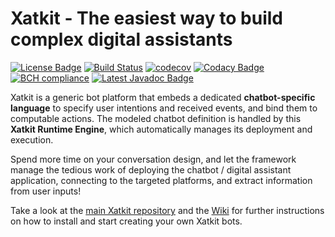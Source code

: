 Xatkit - The easiest way to build complex digital assistants
======
[![License Badge](https://img.shields.io/badge/license-EPL%202.0-brightgreen.svg)](https://opensource.org/licenses/EPL-2.0)
[![Build Status](https://travis-ci.com/xatkit-bot-platform/xatkit-runtime.svg?branch=master)](https://travis-ci.com/xatkit-bot-platform/xatkit-runtime)
[![codecov](https://codecov.io/gh/xatkit-bot-platform/xatkit-runtime/branch/master/graph/badge.svg)](https://codecov.io/gh/xatkit-bot-platform/xatkit-runtime)
[![Codacy Badge](https://api.codacy.com/project/badge/Grade/4cdbb07fc78f4b0f9c3a5b5c254a4c2b)](https://www.codacy.com/app/gdaniel/xatkit-runtime?utm_source=github.com&amp;utm_medium=referral&amp;utm_content=xatkit-bot-platform/xatkit-runtime&amp;utm_campaign=Badge_Grade)
[![BCH compliance](https://bettercodehub.com/edge/badge/xatkit-bot-platform/xatkit-runtime?branch=master)](https://bettercodehub.com/)
[![Latest Javadoc Badge](https://img.shields.io/badge/javadoc-latest-brightgreen.svg)](https://xatkit-bot-platform.github.io/xatkit-runtime-docs/releases/snapshot/doc/)

Xatkit is a generic bot platform that embeds a dedicated **chatbot-specific language** to specify user intentions and received events, and bind them to computable actions. The modeled chatbot definition is handled by this **Xatkit Runtime Engine**, which automatically manages its deployment and execution.

Spend more time on your conversation design, and let the framework manage the tedious work of deploying the chatbot / digital assistant application, connecting to the targeted platforms, and extract information from user inputs!

Take a look at the [main Xatkit repository](https://github.com/xatkit-bot-platform/xatkit) and the [Wiki](https://github.com/xatkit-bot-platform/xatkit/wiki) for further instructions on how to install and start creating your own Xatkit bots. 
